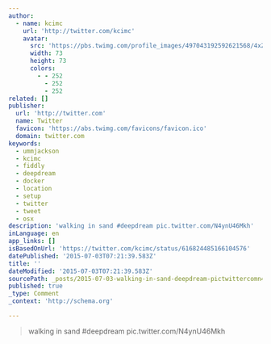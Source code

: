```yaml
---
author:
  - name: kcimc
    url: 'http://twitter.com/kcimc'
    avatar:
      src: 'https://pbs.twimg.com/profile_images/497043192592621568/4xZ1HnHq_bigger.png'
      width: 73
      height: 73
      colors:
        - - 252
          - 252
          - 252
related: []
publisher:
  url: 'http://twitter.com'
  name: Twitter
  favicon: 'https://abs.twimg.com/favicons/favicon.ico'
  domain: twitter.com
keywords:
  - ummjackson
  - kcimc
  - fiddly
  - deepdream
  - docker
  - location
  - setup
  - twitter
  - tweet
  - osx
description: 'walking in sand #deepdream pic.twitter.com/N4ynU46Mkh'
inLanguage: en
app_links: []
isBasedOnUrl: 'https://twitter.com/kcimc/status/616824485166104576'
datePublished: '2015-07-03T07:21:39.583Z'
title: ''
dateModified: '2015-07-03T07:21:39.583Z'
sourcePath: _posts/2015-07-03-walking-in-sand-deepdream-pictwittercomn4ynu46mkh.md
published: true
_type: Comment
_context: 'http://schema.org'

---
```

> walking in sand &num;deepdream pic&period;twitter&period;com&sol;N4ynU46Mkh